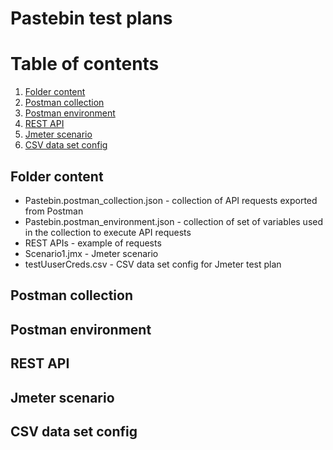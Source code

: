 # Pastebin test plans

# Table of contents
1. [Folder content](#content)
2. [Postman collection](#postman_collection)
3. [Postman environment](#postman_environment)
4. [REST API ](#rest_api)
5. [Jmeter scenario](#test_plan)
6. [CSV data set config](#data_set)

## Folder content <a name="content"></a>

* Pastebin.postman_collection.json - collection of API requests exported from Postman
* Pastebin.postman_environment.json - collection of set of variables used in the collection to execute API requests
* REST APIs - example of requests
* Scenario1.jmx - Jmeter scenario
* testUuserCreds.csv - CSV data set config for Jmeter test plan

## Postman collection <a name="postman_collection"></a>

## Postman environment <a name="postman_environment"></a>

## REST API <a name="rest_api"></a>

## Jmeter scenario <a name="test_plan"></a>

## CSV data set config <a name="data_set"></a>